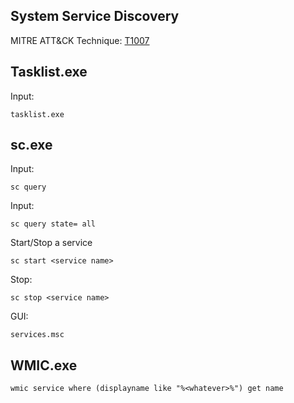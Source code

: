 ## System Service Discovery

MITRE ATT&CK Technique: [T1007](https://attack.mitre.org/wiki/Technique/T1007)

## Tasklist.exe

Input:

    tasklist.exe

## sc.exe

Input:

    sc query

Input:

    sc query state= all

Start/Stop a service

    sc start <service name>

Stop:

    sc stop <service name>


GUI:

    services.msc

## WMIC.exe

    wmic service where (displayname like "%<whatever>%") get name
